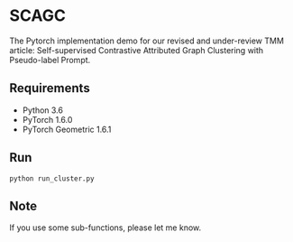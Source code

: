 # SCAGC
The Pytorch implementation demo for our revised and under-review TMM article: Self-supervised Contrastive Attributed Graph Clustering with Pseudo-label Prompt.

## Requirements
- Python 3.6
- PyTorch 1.6.0
- PyTorch Geometric 1.6.1

## Run
```
python run_cluster.py
```

## Note
If you use some sub-functions, please let me know.
